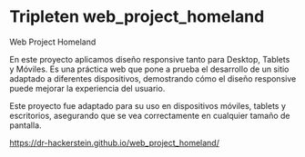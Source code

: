 # Tripleten web_project_homeland

Web Project Homeland

En este proyecto aplicamos diseño responsive tanto para Desktop, Tablets y Móviles. Es una práctica web que pone a prueba el desarrollo de un sitio adaptado a diferentes dispositivos, demostrando cómo el diseño responsive puede mejorar la experiencia del usuario.

Este proyecto fue adaptado para su uso en dispositivos móviles, tablets y escritorios, asegurando que se vea correctamente en cualquier tamaño de pantalla.

https://dr-hackerstein.github.io/web_project_homeland/
